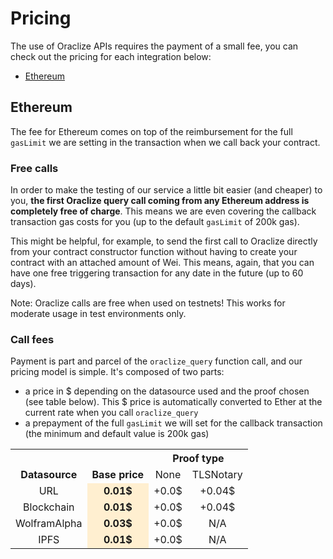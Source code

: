 # Pricing

The use of Oraclize APIs requires the payment of a small fee, you can check out the pricing for each integration below:

 * <a href="#pricing-ethereum">Ethereum</a>


## Ethereum

The fee for Ethereum comes on top of the reimbursement for the full `gasLimit` we are setting in the transaction when we call back your contract.

### Free calls

In order to make the testing of our service a little bit easier (and cheaper) to you, **the first Oraclize query call coming from any Ethereum address is completely free of charge**. This means we are even covering the callback transaction gas costs for you (up to the default `gasLimit` of 200k gas).

This might be helpful, for example, to send the first call to Oraclize directly from your contract constructor function without having to create your contract with an attached amount of Wei. This means, again, that you can have one free triggering transaction for any date in the future (up to 60 days).

<aside class="notice">
Note: Oraclize calls are free when used on testnets! This works for moderate usage in test environments only.
</aside>

### Call fees

Payment is part and parcel of the `oraclize_query` function call, and our pricing model is simple. It's composed of two parts:

* a price in $ depending on the datasource used and the proof chosen (see table below). This $ price is automatically converted to Ether at the current rate when you call `oraclize_query`
* a prepayment of the full `gasLimit` we will set for the callback transaction (the minimum and default value is 200k gas)

<style type="text/css">
	tr, td, th {
		text-align: center !important;
		vertical-align: middle !important;
	}
</style>

<table>
  <tr>
    <th rowspan="2" style="vertical-align: bottom !important;">Datasource</th>
    <th rowspan="2" style="vertical-align: bottom !important;">Base price</th>
    <th colspan="2">Proof type</th>
  </tr>
  <tr>
    <td>None</td>
    <td>TLSNotary</td>
  </tr>
  <tr>
    <td>URL</td>
    <td style="background-color:#FFEFD0;font-weight: 700;">0.01$</td>
    <td>+0.0$</td>
    <td>+0.04$</td>
  </tr>
  <tr>
    <td>Blockchain</td>
    <td style="background-color:#FFEFD0;font-weight: 700;">0.01$</td>
    <td>+0.0$</td>
    <td>+0.04$</td>
  </tr>
  <tr>
    <td>WolframAlpha</td>
    <td style="background-color:#FFEFD0;font-weight: 700;">0.03$</td>
    <td>+0.0$</td>
    <td>N/A</td>
  </tr>
  <tr>
    <td>IPFS</td>
    <td style="background-color:#FFEFD0;font-weight: 700;">0.01$</td>
    <td>+0.0$</td>
    <td>N/A</td>
  </tr>
</table>
